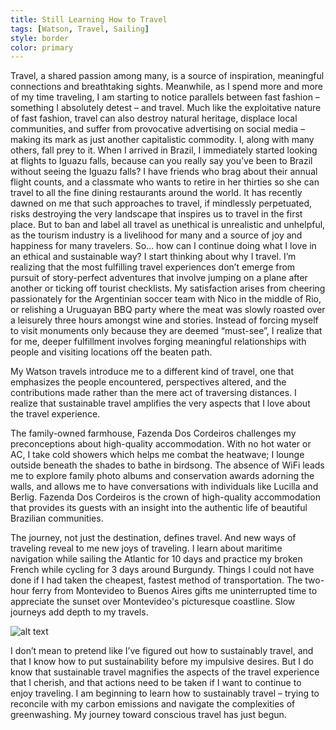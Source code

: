 ```yaml
---
title: Still Learning How to Travel
tags: [Watson, Travel, Sailing]
style: border
color: primary
---
```


Travel, a shared passion among many, is a source of inspiration, meaningful connections and breathtaking sights. Meanwhile, as I spend more and more of my time traveling, I am starting to notice parallels between fast fashion – something I absolutely detest – and travel. Much like the exploitative nature of fast fashion, travel can also destroy natural heritage, displace local communities, and suffer from provocative advertising on social media – making its mark as just another capitalistic commodity. I, along with many others, fall prey to it. When I arrived in Brazil, I immediately started looking at flights to Iguazu falls, because can you really say you’ve been to Brazil without seeing the Iguazu falls? I have friends who brag about their annual flight counts, and a classmate who wants to retire in her thirties so she can travel to all the fine dining restaurants around the world. It has recently dawned on me that such approaches to travel, if mindlessly perpetuated, risks destroying the very landscape that inspires us to travel in the first place. But to ban and label all travel as unethical is unrealistic and unhelpful, as the tourism industry is a livelihood for many and a source of joy and happiness for many travelers. So… how can I continue doing what I love in an ethical and sustainable way?
I start thinking about why I travel. I’m realizing that the most fulfilling travel experiences don’t emerge from pursuit of story-perfect adventures that involve jumping on a plane after another or ticking off tourist checklists. My satisfaction arises from cheering passionately for the Argentinian soccer team with Nico in the middle of Rio, or relishing a Uruguayan BBQ party where the meat was slowly roasted over a leisurely three hours amongst wine and stories. Instead of forcing myself to visit monuments only because they are deemed “must-see”, I realize that for me, deeper fulfillment involves forging meaningful relationships with people and visiting locations off the beaten path.

My Watson travels introduce me to a different kind of travel, one that emphasizes the people encountered, perspectives altered, and the contributions made rather than the mere act of traversing distances. I realize that sustainable travel amplifies the very aspects that I love about the travel experience.

The family-owned farmhouse, Fazenda Dos Cordeiros challenges my preconceptions about high-quality accommodation. With no hot water or AC, I take cold showers which helps me combat the heatwave; I lounge outside beneath the shades to bathe in birdsong. The absence of WiFi leads me to explore family photo albums and conservation awards adorning the walls, and allows me to have conversations with individuals like Lucilla and Berlig. Fazenda Dos Cordeiros is the crown of high-quality accommodation that provides its guests with an insight into the authentic life of beautiful Brazilian communities.

The journey, not just the destination, defines travel. And new ways of traveling reveal to me new joys of traveling. I learn about maritime navigation while sailing the Atlantic for 10 days and practice my broken French while cycling for 3 days around Burgundy. Things I could not have done if I had taken the cheapest, fastest method of transportation. The two-hour ferry from Montevideo to Buenos Aires gifts me uninterrupted time to appreciate the sunset over Montevideo's picturesque coastline. Slow journeys add depth to my travels.

![alt text](/assets/images/blog/biking.jpg)

I don’t mean to pretend like I’ve figured out how to sustainably travel, and that I know how to put sustainability before my impulsive desires. But I do know that sustainable travel magnifies the aspects of the travel experience that I cherish, and that actions need to be taken if I want to continue to enjoy traveling. I am beginning to learn how to sustainably travel – trying to reconcile with my carbon emissions and navigate the complexities of greenwashing. My journey toward conscious travel has just begun.

